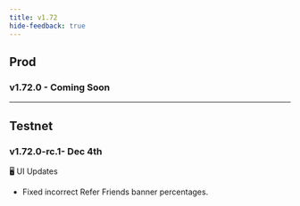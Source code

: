 ```yaml
---
title: v1.72
hide-feedback: true
---
```


## Prod
### v1.72.0 - Coming Soon

***

## Testnet

### v1.72.0-rc.1- Dec 4th

🖥️  UI Updates
* Fixed incorrect Refer Friends banner percentages.
